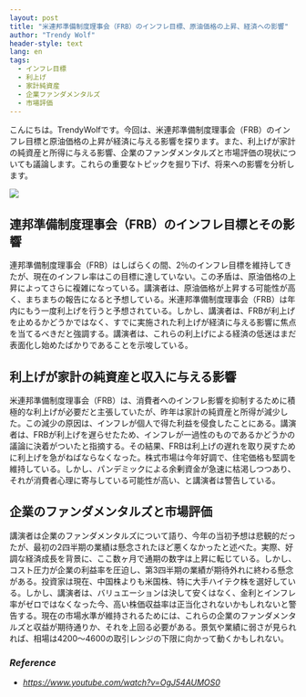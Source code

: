 ```yaml
---
layout: post
title: "米連邦準備制度理事会（FRB）のインフレ目標、原油価格の上昇、経済への影響"
author: "Trendy Wolf"
header-style: text
lang: en
tags:
  - インフレ目標
  - 利上げ
  - 家計純資産
  - 企業ファンダメンタルズ
  - 市場評価
---
```


こんにちは。TrendyWolfです。今回は、米連邦準備制度理事会（FRB）のインフレ目標と原油価格の上昇が経済に与える影響を探ります。また、利上げが家計の純資産と所得に与える影響、企業のファンダメンタルズと市場評価の現状についても議論します。これらの重要なトピックを掘り下げ、将来への影響を分析します。

<img
    src="https://i.ytimg.com/vi/OgJ54AUMOS0/hqdefault.jpg"
/>


## 連邦準備制度理事会（FRB）のインフレ目標とその影響
連邦準備制度理事会（FRB）はしばらくの間、2％のインフレ目標を維持してきたが、現在のインフレ率はこの目標に達していない。この矛盾は、原油価格の上昇によってさらに複雑になっている。講演者は、原油価格が上昇する可能性が高く、まちまちの報告になると予想している。米連邦準備制度理事会（FRB）は年内にもう一度利上げを行うと予想されている。しかし、講演者は、FRBが利上げを止めるかどうかではなく、すでに実施された利上げが経済に与える影響に焦点を当てるべきだと強調する。講演者は、これらの利上げによる経済の低迷はまだ表面化し始めたばかりであることを示唆している。

## 利上げが家計の純資産と収入に与える影響
米連邦準備制度理事会（FRB）は、消費者へのインフレ影響を抑制するために積極的な利上げが必要だと主張していたが、昨年は家計の純資産と所得が減少した。この減少の原因は、インフレが個人で得た利益を侵食したことにある。講演者は、FRBが利上げを遅らせたため、インフレが一過性のものであるかどうかの議論に決着がついたと指摘する。その結果、FRBは利上げの遅れを取り戻すために利上げを急がねばならなくなった。株式市場は今年好調で、住宅価格も堅調を維持している。しかし、パンデミックによる余剰資金が急速に枯渇しつつあり、それが消費者心理に寄与している可能性が高い、と講演者は警告している。

## 企業のファンダメンタルズと市場評価
講演者は企業のファンダメンタルズについて語り、今年の当初予想は悲観的だったが、最初の2四半期の業績は懸念されたほど悪くなかったと述べた。実際、好調な経済成長を背景に、ここ数ヶ月で通期の数字は上昇に転じている。しかし、コスト圧力が企業の利益率を圧迫し、第3四半期の業績が期待外れに終わる懸念がある。投資家は現在、中国株よりも米国株、特に大手ハイテク株を選好している。しかし、講演者は、バリュエーションは決して安くはなく、金利とインフレ率がゼロではなくなった今、高い株価収益率は正当化されないかもしれないと警告する。現在の市場水準が維持されるためには、これらの企業のファンダメンタルズと収益が期待通りか、それを上回る必要がある。景気や業績に弱さが見られれば、相場は4200～4600の取引レンジの下限に向かって動くかもしれない。


### _Reference_
- _https://www.youtube.com/watch?v=OgJ54AUMOS0_

